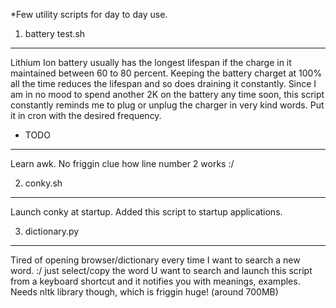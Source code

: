 *Few utility scripts for day to day use.

1. battery test.sh
__________________
Lithium Ion battery usually has the longest lifespan if the charge in it maintained between 60 to 80 percent.
Keeping the battery charget at 100% all the time reduces the lifespan and so does draining it constantly.
Since I am in no mood to spend another 2K on the battery any time soon, this script constantly reminds me to plug or
unplug the charger in very kind words. Put it in cron with the desired frequency.
* TODO
______
Learn awk. No friggin clue how line number 2 works :/

2. conky.sh
___________
Launch conky at startup. Added this script to startup applications.

3. dictionary.py
________________
Tired of opening browser/dictionary every time I want to search a new word. :/
just select/copy the word U want to search and launch this script from a keyboard shortcut and it notifies you with meanings, examples.
Needs nltk library though, which is friggin huge! (around 700MB)
